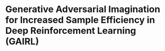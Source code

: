 # Generative Adversarial Imagination for Increased Sample Efficiency in Deep Reinforcement Learning (GAIRL)